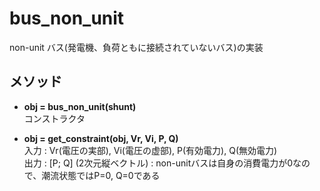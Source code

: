 # bus_non_unit  

non-unit バス(発電機、負荷ともに接続されていないバス)の実装  

## メソッド  

- **obj = bus_non_unit(shunt)**  
  コンストラクタ  

- **obj = get_constraint(obj, Vr, Vi, P, Q)**  
  入力 : Vr(電圧の実部), Vi(電圧の虚部), P(有効電力), Q(無効電力)  
  出力 : [P; Q] (2次元縦ベクトル) : non-unitバスは自身の消費電力が0なので、潮流状態ではP=0, Q=0である  
